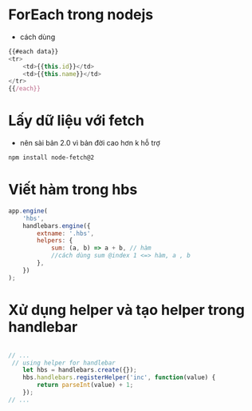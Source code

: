 # **ForEach trong nodejs**

-   cách dùng

```js
{{#each data}}
<tr>
    <td>{{this.id}}</td>
    <td>{{this.name}}</td>
</tr>
{{/each}}
```

# **Lấy dữ liệu với fetch**

-   nên sài bản 2.0 vì bản đời cao hơn k hỗ trợ

```sh
npm install node-fetch@2
```

# **Viết hàm trong hbs**

```js
app.engine(
    'hbs',
    handlebars.engine({
        extname: '.hbs',
        helpers: {
            sum: (a, b) => a + b, // hàm
            //cách dùng sum @index 1 <=> hàm, a , b
        },
    })
);
```

# **Xử dụng helper và tạo helper trong handlebar**

```js

// ...
 // using helper for handlebar
    let hbs = handlebars.create({});
    hbs.handlebars.registerHelper('inc', function(value) {
        return parseInt(value) + 1;
    });
// ...
```
